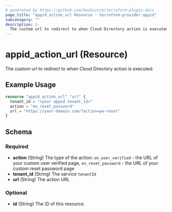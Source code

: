 ```yaml
---
# generated by https://github.com/hashicorp/terraform-plugin-docs
page_title: "appid_action_url Resource - terraform-provider-appid"
subcategory: ""
description: |-
  The custom url to redirect to when Cloud Directory action is executed.
---
```


# appid_action_url (Resource)

The custom url to redirect to when Cloud Directory action is executed.

## Example Usage

```terraform
resource "appid_action_url" "url" {
  tenant_id = "<your appid tenant_id>"
  action = "on_reset_password"
  url = "https://your-domain.com/?action=pw-reset"
}
```

<!-- schema generated by tfplugindocs -->
## Schema

### Required

- **action** (String) The type of the action: `on_user_verified` - the URL of your custom user verified page, `on_reset_password` - the URL of your custom reset password page
- **tenant_id** (String) The service `tenantId`
- **url** (String) The action URL

### Optional

- **id** (String) The ID of this resource.


